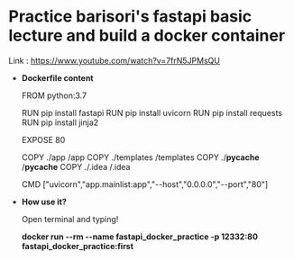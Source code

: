 # Practice barisori's fastapi basic lecture and build a docker container
Link : https://www.youtube.com/watch?v=7frN5JPMsQU

* **Dockerfile content**

  FROM python:3.7

  RUN pip install fastapi
  RUN pip install uvicorn
  RUN pip install requests
  RUN pip install jinja2

  EXPOSE 80

  COPY ./app /app
  COPY ./templates /templates
  COPY ./__pycache__ /__pycache__
  COPY ./.idea /.idea

  CMD ["uvicorn","app.mainlist:app","--host","0.0.0.0","--port","80"]
  

* **How use it?**

  Open terminal and typing!
  
  **docker run --rm --name fastapi_docker_practice -p 12332:80 fastapi_docker_practice:first**

